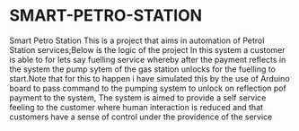 # SMART-PETRO-STATION
Smart Petro Station
This is a project that aims in automation of Petrol Station  services;Below is the logic of the project
In this system a customer is able to for lets say fuelling service whereby after the payment reflects in the system the pump sytem of the gas station unlocks for the fuelling to start.Note that for this to happen i have simulated this by the use of Arduino board to pass command to the pumping system to unlock on reflection pof payment to the system,
The system is aimed to provide a self service feeling to the customer where human interaction is reduced and that customers have a sense of control under the providence of the service 

